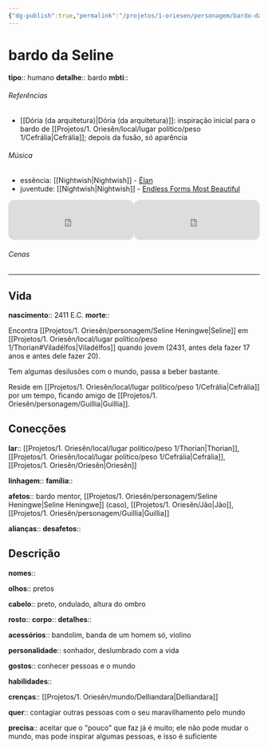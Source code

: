 ```yaml
---
{"dg-publish":true,"permalink":"/projetos/1-oriesen/personagem/bardo-da-seline/","dgHomeLink":true,"dgPassFrontmatter":false}
---
```



# bardo da Seline
**tipo**:: humano
**detalhe**:: bardo
**mbti**:: 


###### Referências
- [[Dória (da arquitetura)|Dória (da arquitetura)]]: inspiração inicial para o bardo de [[Projetos/1. Oriesên/local/lugar político/peso 1/Cefrália|Cefrália]]; depois da fusão, só aparência


###### Música
- essência: [[Nightwish|Nightwish]] - [Élan](https://youtu.be/zPonioDYnoY)
- juventude: [[Nightwish|Nightwish]] - [Endless Forms Most Beautiful](https://youtu.be/VUb1p8fm7Ag)

<iframe style="border-radius:12px" src="https://open.spotify.com/embed/track/5oAvb7LpUBwQfBtQ6hmS4Q?utm_source=generator" width="50%" height="80" frameBorder="0" allowfullscreen="" allow="autoplay; clipboard-write; encrypted-media; fullscreen; picture-in-picture"></iframe><iframe style="border-radius:12px" src="https://open.spotify.com/embed/track/6HkXeYMyASSvLnPNeYDoCD?utm_source=generator" width="50%" height="80" frameBorder="0" allowfullscreen="" allow="autoplay; clipboard-write; encrypted-media; fullscreen; picture-in-picture"></iframe>


###### Cenas



---
## Vida
**nascimento**:: 2411 E.C.
**morte**:: 

Encontra [[Projetos/1. Oriesên/personagem/Seline Heningwe|Seline]] em [[Projetos/1. Oriesên/local/lugar político/peso 1/Thorian#Viladélfos|Viladélfos]] quando jovem (2431, antes dela fazer 17 anos e antes dele fazer 20).

Tem algumas desilusões com o mundo, passa a beber bastante.

Reside em [[Projetos/1. Oriesên/local/lugar político/peso 1/Cefrália|Cefrália]] por um tempo, ficando amigo de [[Projetos/1. Oriesên/personagem/Guillia|Guillia]].


## Conecções
**lar**:: [[Projetos/1. Oriesên/local/lugar político/peso 1/Thorian|Thorian]], [[Projetos/1. Oriesên/local/lugar político/peso 1/Cefrália|Cefrália]], [[Projetos/1. Oriesên/Oriesên|Oriesên]]

**linhagem**:: 
**família**:: 

**afetos**:: bardo mentor, [[Projetos/1. Oriesên/personagem/Seline Heningwe|Seline Heningwe]] (caso), [[Projetos/1. Oriesên/Jão|Jão]], [[Projetos/1. Oriesên/personagem/Guillia|Guillia]]

**alianças**:: 
**desafetos**:: 


## Descrição
**nomes**:: 

**olhos**:: pretos

**cabelo**:: preto, ondulado, altura do ombro

**rosto**:: 
**corpo**:: 
**detalhes**:: 

**acessórios**:: bandolim, banda de um homem só, violino

**personalidade**:: sonhador, deslumbrado com a vida

**gostos**:: conhecer pessoas e o mundo

**habilidades**:: 

**crenças**:: [[Projetos/1. Oriesên/mundo/Delliandara|Delliandara]]

**quer**:: contagiar outras pessoas com o seu maravilhamento pelo mundo

**precisa**:: aceitar que o "pouco" que faz já é muito; ele não pode mudar o mundo, mas pode inspirar algumas pessoas, e isso é suficiente